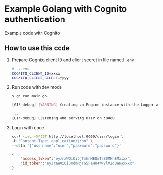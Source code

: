 # Example Golang with Cognito authentication

Example code with Cognito

## How to use this code

1. Prepare Cognito client ID and client secret in file named `.env`

    ```bash
    # ./.env
    COGNITO_CLIENT_ID=xxxx
    COGNITO_CLIENT_SECRET=yyyy
    ```

2. Run code with dev mode

    ```bash
    $ go run main.go

    [GIN-debug] [WARNING] Creating an Engine instance with the Logger and Recovery middleware already attached.

    ...
    [GIN-debug] Listening and serving HTTP on :8080
    ```

3. Login with code

    ```bash
    curl -ivL -XPOST http://localhost:8080/user/login \
    -H "Content-Type: application/json" \
    --data '{"username":"user","password":"password"}'
    ```

    ```json
    {
        "access_token":"eyJraWQiOiJjTmhnMEQwTkZ0MHhEMxxxx",
        "id_token":"eyJraWQiOiJXdmRjTG5FaHU4WkVlV2dOWHpxxxx"
    }
    ```
